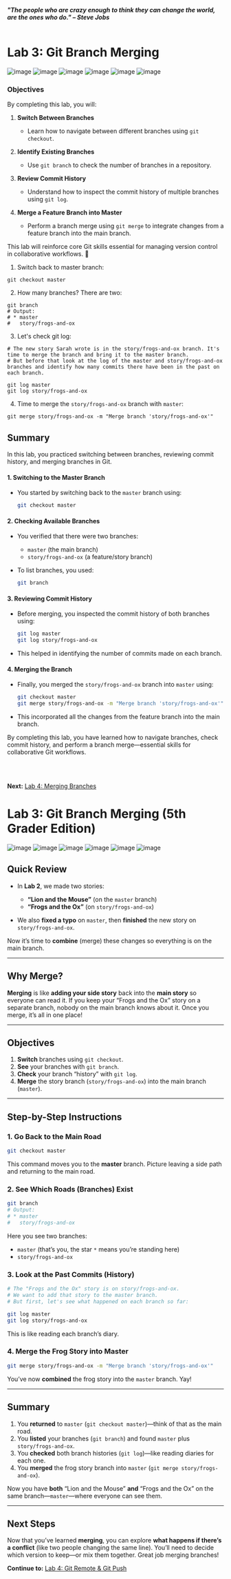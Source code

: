 ***"The people who are crazy enough to think they can change the world, are the ones who do." – Steve Jobs***
<br><br>


# Lab 3: Git Branch Merging
![image](https://github.com/user-attachments/assets/96f8b44f-7075-47b9-a7ac-386407474fd9) ![image](https://github.com/user-attachments/assets/073d11f1-f7d7-4c5b-87aa-acc8de59a32c) ![image](https://github.com/user-attachments/assets/eb99e756-4957-4df7-8118-b4c72041ceed) ![image](https://github.com/user-attachments/assets/b9e58837-9866-4150-8db0-aef1a08b64b9) ![image](https://github.com/user-attachments/assets/42a359c2-14a2-4895-80aa-7473f4366fd7) ![image](https://github.com/user-attachments/assets/ef80e53d-b661-4295-9518-7961cba71d47) 

### **Objectives**
By completing this lab, you will:  

1. **Switch Between Branches**  
   - Learn how to navigate between different branches using `git checkout`.  

2. **Identify Existing Branches**  
   - Use `git branch` to check the number of branches in a repository.  

3. **Review Commit History**  
   - Understand how to inspect the commit history of multiple branches using `git log`.  

4. **Merge a Feature Branch into Master**  
   - Perform a branch merge using `git merge` to integrate changes from a feature branch into the main branch.  

This lab will reinforce core Git skills essential for managing version control in collaborative workflows. 🚀


1. Switch back to master branch:
```
git checkout master
```

2. How many branches?  There are two:
```
git branch
# Output:
# * master
#   story/frogs-and-ox
```

3. Let's check git log:
```
# The new story Sarah wrote is in the story/frogs-and-ox branch. It's time to merge the branch and bring it to the master branch.
# But before that look at the log of the master and story/frogs-and-ox branches and identify how many commits there have been in the past on each branch.

git log master
git log story/frogs-and-ox
```

4. Time to merge the `story/frogs-and-ox` branch with `master`:
```
git merge story/frogs-and-ox -m "Merge branch 'story/frogs-and-ox'"
```




## Summary
In this lab, you practiced switching between branches, reviewing commit history, and merging branches in Git.

#### 1. **Switching to the Master Branch**  
   - You started by switching back to the `master` branch using:
     ```bash
     git checkout master
     ```

#### 2. **Checking Available Branches**  
   - You verified that there were two branches:  
     - `master` (the main branch)  
     - `story/frogs-and-ox` (a feature/story branch)

   - To list branches, you used:
     ```bash
     git branch
     ```

#### 3. **Reviewing Commit History**  
   - Before merging, you inspected the commit history of both branches using:
     ```bash
     git log master
     git log story/frogs-and-ox
     ```
   - This helped in identifying the number of commits made on each branch.

#### 4. **Merging the Branch**  
   - Finally, you merged the `story/frogs-and-ox` branch into `master` using:  
     ```bash
     git checkout master
     git merge story/frogs-and-ox -m "Merge branch 'story/frogs-and-ox'"
     ```
   - This incorporated all the changes from the feature branch into the main branch.

By completing this lab, you have learned how to navigate branches, check commit history, and perform a branch merge—essential skills for collaborative Git workflows.




<br><br>

**Next:** [Lab 4: Merging Branches](04_git_remote_and_git_push.md)
















# Lab 3: Git Branch Merging (5th Grader Edition)

![image](https://github.com/user-attachments/assets/96f8b44f-7075-47b9-a7ac-386407474fd9)
![image](https://github.com/user-attachments/assets/073d11f1-f7d7-4c5b-87aa-acc8de59a32c)
![image](https://github.com/user-attachments/assets/eb99e756-4957-4df7-8118-b4c72041ceed)
![image](https://github.com/user-attachments/assets/b9e58837-9866-4150-8db0-aef1a08b64b9)
![image](https://github.com/user-attachments/assets/42a359c2-14a2-4895-80aa-7473f4366fd7)
![image](https://github.com/user-attachments/assets/ef80e53d-b661-4295-9518-7961cba71d47)

## Quick Review
- In **Lab 2**, we made two stories:
  - **“Lion and the Mouse”** (on the `master` branch)
  - **“Frogs and the Ox”** (on `story/frogs-and-ox`)

- We also **fixed a typo** on `master`, then **finished** the new story on `story/frogs-and-ox`.

Now it’s time to **combine** (merge) these changes so everything is on the main branch.

---

## Why Merge?
**Merging** is like **adding your side story** back into the **main story** so everyone can read it. If you keep your “Frogs and the Ox” story on a separate branch, nobody on the main branch knows about it. Once you merge, it’s all in one place!

---

## Objectives
1. **Switch** branches using `git checkout`.
2. **See** your branches with `git branch`.
3. **Check** your branch “history” with `git log`.
4. **Merge** the story branch (`story/frogs-and-ox`) into the main branch (`master`).

---

## Step-by-Step Instructions

### 1. Go Back to the Main Road
```bash
git checkout master
```
This command moves you to the **master** branch. Picture leaving a side path and returning to the main road.

### 2. See Which Roads (Branches) Exist
```bash
git branch
# Output:
# * master
#   story/frogs-and-ox
```
Here you see two branches:
- `master` (that’s you, the star `*` means you’re standing here)
- `story/frogs-and-ox`

### 3. Look at the Past Commits (History)
```bash
# The "Frogs and the Ox" story is on story/frogs-and-ox.
# We want to add that story to the master branch.
# But first, let's see what happened on each branch so far:

git log master
git log story/frogs-and-ox
```
This is like reading each branch’s diary.

### 4. Merge the Frog Story into Master
```bash
git merge story/frogs-and-ox -m "Merge branch 'story/frogs-and-ox'"
```
You’ve now **combined** the frog story into the `master` branch. Yay!

---

## Summary
1. You **returned** to `master` (`git checkout master`)—think of that as the main road.
2. You **listed** your branches (`git branch`) and found `master` plus `story/frogs-and-ox`.
3. You **checked** both branch histories (`git log`)—like reading diaries for each one.
4. You **merged** the frog story branch into `master` (`git merge story/frogs-and-ox`).

Now you have **both** “Lion and the Mouse” **and** “Frogs and the Ox” on the same branch—`master`—where everyone can see them.

---

## Next Steps
Now that you’ve learned **merging**, you can explore **what happens if there’s a conflict** (like two people changing the same line). You’ll need to decide which version to keep—or mix them together. Great job merging branches!

**Continue to:** [Lab 4: Git Remote & Git Push](04_git_remote_and_git_push.md)




